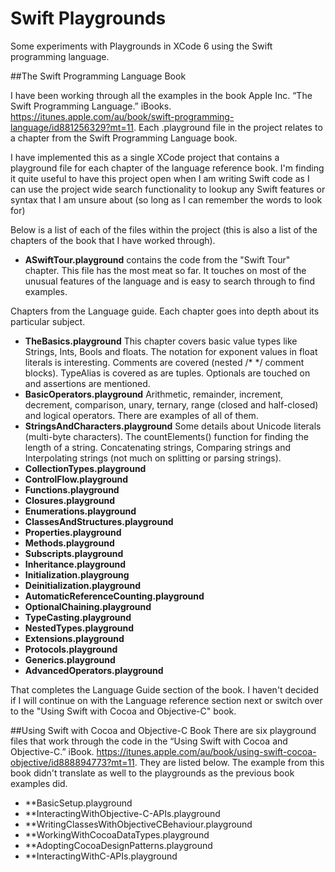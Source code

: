 # Swift Playgrounds

Some experiments with Playgrounds in XCode 6 using the Swift programming language.

##The Swift Programming Language Book

I have been working through all the examples in the book Apple Inc. “The Swift Programming Language.” iBooks. https://itunes.apple.com/au/book/swift-programming-language/id881256329?mt=11. Each .playground file in the project relates to a chapter from the Swift Programming Language book.

I have implemented this as a single XCode project that contains a playground file for each chapter of the language reference book. I'm finding it quite useful to have this project open when I am writing Swift code as I can use the project wide search functionality to lookup any Swift features or syntax that I am unsure about (so long as I can remember the words to look for)

Below is a list of each of the files within the project (this is also a list of the chapters of the book that I have worked through).

- **ASwiftTour.playground** contains the code from the "Swift Tour" chapter. This file has the most meat so far. It touches on most of the unusual features of the language and is easy to search through to find examples.

Chapters from the Language guide. Each chapter goes into depth about its particular subject.

- **TheBasics.playground** This chapter covers basic value types like Strings, Ints, Bools and floats. The notation for exponent values in float literals is interesting. Comments are covered (nested /* */ comment blocks). TypeAlias is covered as are tuples. Optionals are touched on and assertions are mentioned.
- **BasicOperators.playground** Arithmetic, remainder, increment, decrement, comparison, unary, ternary, range (closed and half-closed) and logical operators. There are examples of all of them.
- **StringsAndCharacters.playground** Some details about Unicode literals (multi-byte characters). The countElements() function for finding the length of a string. Concatenating strings, Comparing strings and Interpolating strings (not much on splitting or parsing strings). 
- **CollectionTypes.playground**
- **ControlFlow.playground**
- **Functions.playground**
- **Closures.playground**
- **Enumerations.playground**
- **ClassesAndStructures.playground**
- **Properties.playground**
- **Methods.playground**
- **Subscripts.playground**
- **Inheritance.playground**
- **Initialization.playgroung**
- **Deinitialization.playground**
- **AutomaticReferenceCounting.playground**
- **OptionalChaining.playground**
- **TypeCasting.playground**
- **NestedTypes.playground**
- **Extensions.playground**
- **Protocols.playground**
- **Generics.playground**
- **AdvancedOperators.playground**

That completes the Language Guide section of the book. I haven't decided if I will continue on with the Language reference section next or switch over to the "Using Swift with Cocoa and Objective-C" book. 

##Using Swift with Cocoa and Objective-C Book
There are six playground files that work through the code in the “Using Swift with Cocoa and Objective-C.” iBook. https://itunes.apple.com/au/book/using-swift-cocoa-objective/id888894773?mt=11. They are listed below. The example from this book didn't translate as well to the playgrounds as the previous book examples did. 

- **BasicSetup.playground
- **InteractingWithObjective-C-APIs.playground
- **WritingClassesWithObjectiveCBehaviour.playground
- **WorkingWithCocoaDataTypes.playground
- **AdoptingCocoaDesignPatterns.playground
- **InteractingWithC-APIs.playground



